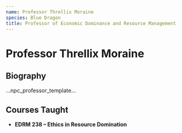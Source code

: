 ```yaml
---
name: Professor Threllix Moraine
species: Blue Dragon
title: Professor of Economic Dominance and Resource Management
---
```


# Professor Threllix Moraine

## Biography
...npc_professor_template...

## Courses Taught
- **EDRM 238 – Ethics in Resource Domination**
